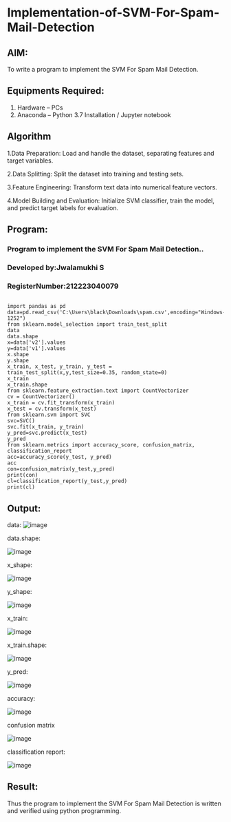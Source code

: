 # Implementation-of-SVM-For-Spam-Mail-Detection

## AIM:
To write a program to implement the SVM For Spam Mail Detection.

## Equipments Required:
1. Hardware – PCs
2. Anaconda – Python 3.7 Installation / Jupyter notebook

## Algorithm
1.Data Preparation: Load and handle the dataset, separating features and target variables.

2.Data Splitting: Split the dataset into training and testing sets.

3.Feature Engineering: Transform text data into numerical feature vectors.

4.Model Building and Evaluation: Initialize SVM classifier, train the model, and predict target labels for evaluation.



## Program:

### Program to implement the SVM For Spam Mail Detection..
### Developed by:Jwalamukhi S 
### RegisterNumber:212223040079
```

import pandas as pd
data=pd.read_csv('C:\Users\black\Downloads\spam.csv',encoding="Windows-1252")
from sklearn.model_selection import train_test_split
data
data.shape
x=data['v2'].values
y=data['v1'].values
x.shape
y.shape
x_train, x_test, y_train, y_test = train_test_split(x,y,test_size=0.35, random_state=0)
x_train
x_train.shape
from sklearn.feature_extraction.text import CountVectorizer
cv = CountVectorizer()
x_train = cv.fit_transform(x_train)
x_test = cv.transform(x_test)
from sklearn.svm import SVC
svc=SVC()
svc.fit(x_train, y_train)
y_pred=svc.predict(x_test)
y_pred
from sklearn.metrics import accuracy_score, confusion_matrix, classification_report
acc=accuracy_score(y_test, y_pred)
acc
con=confusion_matrix(y_test,y_pred)
print(con)
cl=classification_report(y_test,y_pred)
print(cl)
```

## Output:
data:
![image](https://github.com/Jwalamukhi/Implementation-of-SVM-For-Spam-Mail-Detection/assets/145953628/9ec509f4-82a8-411d-8d46-32320d4f966c)


data.shape:

![image](https://github.com/Jwalamukhi/Implementation-of-SVM-For-Spam-Mail-Detection/assets/145953628/62a119d3-fbd5-43bc-afd3-e8e33bbc1674)



x_shape:

![image](https://github.com/Jwalamukhi/Implementation-of-SVM-For-Spam-Mail-Detection/assets/145953628/310d0493-f627-4e17-82e2-461d0d6dcbf3)



y_shape:

![image](https://github.com/Jwalamukhi/Implementation-of-SVM-For-Spam-Mail-Detection/assets/145953628/abb8d48b-1e80-4838-86f2-8e949f29e83a)


x_train:

![image](https://github.com/Jwalamukhi/Implementation-of-SVM-For-Spam-Mail-Detection/assets/145953628/db2e00b6-c02c-408f-ae83-e6598538635d)


x_train.shape:

![image](https://github.com/Jwalamukhi/Implementation-of-SVM-For-Spam-Mail-Detection/assets/145953628/a7629527-1d1b-409f-ab2c-411ed0c04f6f)


y_pred:

![image](https://github.com/Jwalamukhi/Implementation-of-SVM-For-Spam-Mail-Detection/assets/145953628/a8d9f171-a614-44c0-b9d7-d83742981053)

accuracy:

![image](https://github.com/Jwalamukhi/Implementation-of-SVM-For-Spam-Mail-Detection/assets/145953628/a7368ce9-eea8-4b5c-8707-c68ec94a6a85)


confusion matrix

![image](https://github.com/Jwalamukhi/Implementation-of-SVM-For-Spam-Mail-Detection/assets/145953628/e1a528ad-b772-44cb-9a82-8190a0907540)

classification report:

![image](https://github.com/Jwalamukhi/Implementation-of-SVM-For-Spam-Mail-Detection/assets/145953628/31bde20b-7d41-4eec-9598-49844bd475a7)














## Result:
Thus the program to implement the SVM For Spam Mail Detection is written and verified using python programming.
